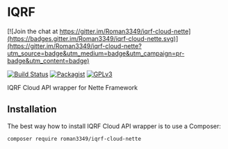 # IQRF

[![Join the chat at https://gitter.im/Roman3349/iqrf-cloud-nette](https://badges.gitter.im/Roman3349/iqrf-cloud-nette.svg)](https://gitter.im/Roman3349/iqrf-cloud-nette?utm_source=badge&utm_medium=badge&utm_campaign=pr-badge&utm_content=badge)

[![Build Status](https://travis-ci.org/Roman3349/iqrf-cloud-nette.svg?branch=master)](https://travis-ci.org/Roman3349/iqrf-cloud-nette)
[![Packagist](https://img.shields.io/packagist/dm/roman3349/iqrf-cloud-nette.svg)](https://packagist.org/packages/roman3349/iqrf-cloud-nette)
[![GPLv3](http://img.shields.io/badge/license-GPLv3-blue.svg)](LICENSE)

IQRF Cloud API wrapper for Nette Framework

## Installation

The best way how to install IQRF Cloud API wrapper is to use a Composer:

```
composer require roman3349/iqrf-cloud-nette
```
